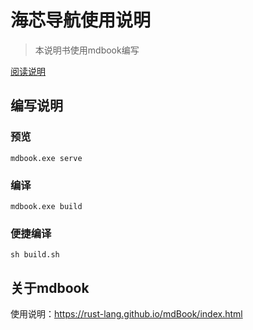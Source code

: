 # 海芯导航使用说明

> 本说明书使用mdbook编写

[阅读说明](https://hixnav.github.io/)

## 编写说明

### 预览

```shell
mdbook.exe serve
```

### 编译

```shell
mdbook.exe build
```

### 便捷编译

```shell
sh build.sh
```

## 关于mdbook

使用说明：https://rust-lang.github.io/mdBook/index.html
